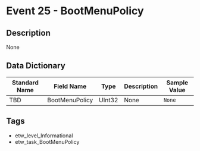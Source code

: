 # Event 25 - BootMenuPolicy

## Description
None

## Data Dictionary
|Standard Name|Field Name|Type|Description|Sample Value|
|---|---|---|---|---|
|TBD|BootMenuPolicy|UInt32|None|`None`|

## Tags
* etw_level_Informational
* etw_task_BootMenuPolicy